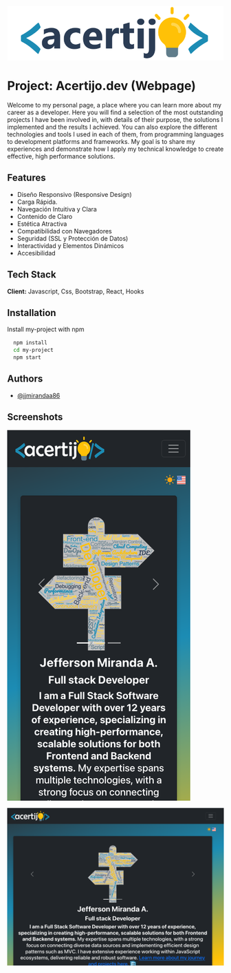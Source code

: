 
![Logo](https://github.com/jjmirandaa86/acertijo.v4.0/blob/main/public/assets/png/acertijo_logo_oscuro1.png)


# Project: Acertijo.dev (Webpage)

Welcome to my personal page, a place where you can learn more about my career as a developer. Here you will find a selection of the most outstanding projects I have been involved in, with details of their purpose, the solutions I implemented and the results I achieved. You can also explore the different technologies and tools I used in each of them, from programming languages to development platforms and frameworks. My goal is to share my experiences and demonstrate how I apply my technical knowledge to create effective, high performance solutions.


## Features

- Diseño Responsivo (Responsive Design)
- Carga Rápida.
- Navegación Intuitiva y Clara
- Contenido de Claro
- Estética Atractiva
- Compatibilidad con Navegadores
- Seguridad (SSL y Protección de Datos)
- Interactividad y Elementos Dinámicos
- Accesibilidad

## Tech Stack

**Client:** Javascript, Css, Bootstrap, React, Hooks

## Installation

Install my-project with npm

```bash
  npm install
  cd my-project
  npm start
```
    
## Authors

- [@jjmirandaa86](https://www.acertijo.dev)


## Screenshots

![Main mobile](https://github.com/jjmirandaa86/acertijo.v4.0/blob/main/public/assets/photo_project/main-mobile.png)


![Main desktop](https://github.com/jjmirandaa86/acertijo.v4.0/blob/main/public/assets/photo_project/main-desktop.png)
